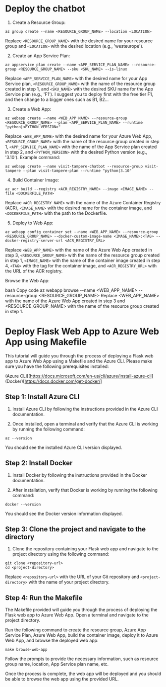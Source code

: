 # Deploy the chatbot

1. Create a Resource Group:

```
az group create --name <RESOURCE_GROUP_NAME> --location <LOCATION>
```
Replace `<RESOURCE_GROUP_NAME>` with the desired name for your resource group and `<LOCATION>` with the desired location (e.g., 'westeurope').

2. Create an App Service Plan:

```
az appservice plan create --name <APP_SERVICE_PLAN_NAME> --resource-group <RESOURCE_GROUP_NAME> --sku <SKU_NAME> --is-linux
```
Replace `<APP_SERVICE_PLAN_NAME>` with the desired name for your App Service plan, `<RESOURCE_GROUP_NAME>` with the name of the resource group created in step 1, and `<SKU_NAME>` with the desired SKU name for the App Service plan (e.g., 'F1'). I suggest you to deploy first with the free tier F1, and then change to a bigger ones such as B1, B2...

3. Create a Web App:

```
az webapp create --name <WEB_APP_NAME> --resource-group <RESOURCE_GROUP_NAME> --plan <APP_SERVICE_PLAN_NAME> --runtime "python|<PYTHON_VERSION>"
```
Replace `<WEB_APP_NAME>` with the desired name for your Azure Web App, `<RESOURCE_GROUP_NAME>` with the name of the resource group created in step 1, `<APP_SERVICE_PLAN_NAME>` with the name of the App Service plan created in step 2, and `<PYTHON_VERSION>` with the desired Python version (e.g., '3.10').
Example command:
```
az webapp create --name visit-tampere-chatbot --resource-group visit-tampere --plan visit-tampere-plan --runtime "python|3.10"
```

4. Build Container Image:

```
az acr build --registry <ACR_REGISTRY_NAME> --image <IMAGE_NAME> --file <DOCKERFILE_PATH>
```
Replace `<ACR_REGISTRY_NAME>` with the name of the Azure Container Registry (ACR), `<IMAGE_NAME>` with the desired name for the container image, and `<DOCKERFILE_PATH>` with the path to the Dockerfile.

5. Deploy to Web App:

``` 
az webapp config container set --name <WEB_APP_NAME> --resource-group <RESOURCE_GROUP_NAME> --docker-custom-image-name <IMAGE_NAME>:<TAG> --docker-registry-server-url <ACR_REGISTRY_URL>
```
Replace `<WEB_APP_NAME>` with the name of the Azure Web App created in step 3, `<RESOURCE_GROUP_NAME>` with the name of the resource group created in step 1, `<IMAGE_NAME>` with the name of the container image created in step 4, `<TAG>` with the tag for the container image, and `<ACR_REGISTRY_URL>` with the URL of the ACR registry.

Browse the Web App:

bash
Copy code
az webapp browse --name <WEB_APP_NAME> --resource-group <RESOURCE_GROUP_NAME>
Replace <WEB_APP_NAME> with the name of the Azure Web App created in step 3 and <RESOURCE_GROUP_NAME> with the name of the resource group created in step 1.

# Deploy Flask Web App to Azure Web App using Makefile
This tutorial will guide you through the process of deploying a Flask web app to Azure Web App using a Makefile and the Azure CLI. Please make sure you have the following prerequisites installed:

(Azure CLI)[https://docs.microsoft.com/en-us/cli/azure/install-azure-cli]
(Docker)[https://docs.docker.com/get-docker/]
## Step 1: Install Azure CLI
1. Install Azure CLI by following the instructions provided in the Azure CLI documentation.

2. Once installed, open a terminal and verify that the Azure CLI is working by running the following command:

```
az --version
```
You should see the installed Azure CLI version displayed.

## Step 2: Install Docker
1. Install Docker by following the instructions provided in the Docker documentation.

2. After installation, verify that Docker is working by running the following command:

```
docker --version
```
You should see the Docker version information displayed.

## Step 3: Clone the project and navigate to the directory
1. Clone the repository containing your Flask web app and navigate to the project directory using the following command:

```
git clone <repository-url>
cd <project-directory>
```
Replace `<repository-url>` with the URL of your Git repository and `<project-directory>` with the name of your project directory.

## Step 4: Run the Makefile
The Makefile provided will guide you through the process of deploying the Flask web app to Azure Web App. Open a terminal and navigate to the project directory.

Run the following command to create the resource group, Azure App Service Plan, Azure Web App, build the container image, deploy it to Azure Web App, and browse the deployed web app:

```
make browse-web-app
```
Follow the prompts to provide the necessary information, such as resource group name, location, App Service plan name, etc.

Once the process is complete, the web app will be deployed and you should be able to browse the web app using the provided URL.